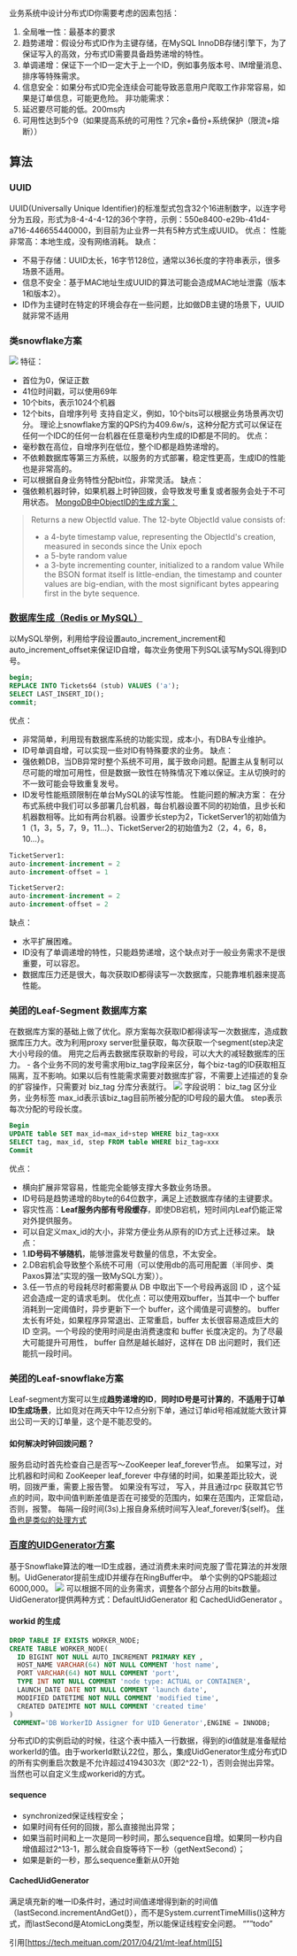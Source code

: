 业务系统中设计分布式ID你需要考虑的因素包括：
1. 全局唯一性：最基本的要求
2. 趋势递增：假设分布式ID作为主键存储，在MySQL InnoDB存储引擎下，为了保证写入的高效，分布式ID需要具备趋势递增的特性。
3. 单调递增：保证下一个ID一定大于上一个ID，例如事务版本号、IM增量消息、排序等特殊需求。
4. 信息安全：如果分布式ID完全连续会可能导致恶意用户爬取工作非常容易，如果是订单信息，可能更危险。
非功能需求：
1. 延迟要尽可能的低。200ms内
2. 可用性达到5个9（如果提高系统的可用性？冗余+备份+系统保护（限流+熔断））
## 算法
### UUID
UUID(Universally Unique Identifier)的标准型式包含32个16进制数字，以连字号分为五段，形式为8-4-4-4-12的36个字符，示例：550e8400-e29b-41d4-a716-446655440000，到目前为止业界一共有5种方式生成UUID。
优点：
性能非常高：本地生成，没有网络消耗。
缺点：
- 不易于存储：UUID太长，16字节128位，通常以36长度的字符串表示，很多场景不适用。
- 信息不安全：基于MAC地址生成UUID的算法可能会造成MAC地址泄露（版本1和版本2）。
- ID作为主键时在特定的环境会存在一些问题，比如做DB主键的场景下，UUID就非常不适用
### 类snowflake方案
![][image-1]
特征：
- 首位为0，保证正数
- 41位时间戳，可以使用69年
- 10个bits，表示1024个机器
- 12个bits，自增序列号
支持自定义，例如，10个bits可以根据业务场景再次切分。
理论上snowflake方案的QPS约为409.6w/s，这种分配方式可以保证在任何一个IDC的任何一台机器在任意毫秒内生成的ID都是不同的。
优点：
- 毫秒数在高位，自增序列在低位，整个ID都是趋势递增的。
- 不依赖数据库等第三方系统，以服务的方式部署，稳定性更高，生成ID的性能也是非常高的。
- 可以根据自身业务特性分配bit位，非常灵活。
缺点：
- 强依赖机器时钟，如果机器上时钟回拨，会导致发号重复或者服务会处于不可用状态。
[MongoDB中ObjectID的生成方案：][1]
> Returns a new ObjectId value. The 12-byte ObjectId value consists of:
> - a 4-byte timestamp value, representing the ObjectId's creation, measured in seconds since the Unix epoch
> - a 5-byte random value
> - a 3-byte incrementing counter, initialized to a random value
> While the BSON format itself is little-endian, the timestamp and counter values are big-endian, with the most significant bytes appearing first in the byte sequence.
### [数据库生成（Redis or MySQL）][2]
以MySQL举例，利用给字段设置auto\_increment\_increment和auto\_increment\_offset来保证ID自增，每次业务使用下列SQL读写MySQL得到ID号。
```sql
begin;
REPLACE INTO Tickets64 (stub) VALUES ('a');
SELECT LAST_INSERT_ID();
commit;
```
优点：
- 非常简单，利用现有数据库系统的功能实现，成本小，有DBA专业维护。
- ID号单调自增，可以实现一些对ID有特殊要求的业务。
缺点：
- 强依赖DB，当DB异常时整个系统不可用，属于致命问题。配置主从复制可以尽可能的增加可用性，但是数据一致性在特殊情况下难以保证。主从切换时的不一致可能会导致重复发号。
- ID发号性能瓶颈限制在单台MySQL的读写性能。
性能问题的解决方案：
在分布式系统中我们可以多部署几台机器，每台机器设置不同的初始值，且步长和机器数相等。比如有两台机器。设置步长step为2，TicketServer1的初始值为1（1，3，5，7，9，11…）、TicketServer2的初始值为2（2，4，6，8，10…）。
```sql
TicketServer1:
auto-increment-increment = 2
auto-increment-offset = 1

TicketServer2:
auto-increment-increment = 2
auto-increment-offset = 2
```
缺点：
- 水平扩展困难。
- ID没有了单调递增的特性，只能趋势递增，这个缺点对于一般业务需求不是很重要，可以容忍。
- 数据库压力还是很大，每次获取ID都得读写一次数据库，只能靠堆机器来提高性能。

### 美团的Leaf-Segment 数据库方案
在数据库方案的基础上做了优化。原方案每次获取ID都得读写一次数据库，造成数据库压力大。改为利用proxy server批量获取，每次获取一个segment(step决定大小)号段的值。
用完之后再去数据库获取新的号段，可以大大的减轻数据库的压力。 - 各个业务不同的发号需求用biz\_tag字段来区分，每个biz-tag的ID获取相互隔离，互不影响。如果以后有性能需求需要对数据库扩容，不需要上述描述的复杂的扩容操作，只需要对 biz\_tag 分库分表就行。
![][image-2]
字段说明：
biz_tag 区分业务，业务标签
max_id表示该biz_tag目前所被分配的ID号段的最大值。
step表示每次分配的号段长度。
```sql
Begin
UPDATE table SET max_id=max_id+step WHERE biz_tag=xxx
SELECT tag, max_id, step FROM table WHERE biz_tag=xxx
Commit
```
优点：
- 横向扩展非常容易，性能完全能够支撑大多数业务场景。
- ID号码是趋势递增的8byte的64位数字，满足上述数据库存储的主键要求。
- 容灾性高：**Leaf服务内部有号段缓存**，即使DB宕机，短时间内Leaf仍能正常对外提供服务。
- 可以自定义max_id的大小，非常方便业务从原有的ID方式上迁移过来。
缺点：
- 1.**ID号码不够随机**，能够泄露发号数量的信息，不太安全。
- 2.DB宕机会导致整个系统不可用（可以使用db的高可用配置（半同步、类Paxos算法”实现的强一致MySQL方案））。
- 3.任一节点的号段耗尽时都需要从 DB 中取出下一个号段再返回 ID ，这个延迟会造成一定的请求毛刺。
优化点：可以使用双buffer，当其中一个 buffer 消耗到一定阈值时，异步更新下一个 buffer，这个阈值是可调整的。 buffer 太长有坏处，如果程序异常退出、正常重启，buffer 太长很容易造成巨大的 ID 空洞。一个号段的使用时间是由消费速度和 buffer 长度决定的。为了尽最大可能提升可用性， buffer 自然是越长越好，这样在 DB 出问题时，我们还能抗一段时间。

### 美团的Leaf-snowflake方案
Leaf-segment方案可以生成**趋势递增的ID**，**同时ID号是可计算的**，**不适用于订单ID生成场景**，比如竞对在两天中午12点分别下单，通过订单id号相减就能大致计算出公司一天的订单量，这个是不能忍受的。
#### 如何解决时钟回拨问题？
服务启动时首先检查自己是否写～ZooKeeper leaf_forever节点。
如果写过，对比机器和时间和 ZooKeeper leaf_forever 中存储的时间，如果差距比较大，说明，回拨严重，需要上报告警。
如果没有写过， 写入，并且通过rpc 获取其它节点的时间，取中间值判断差值是否在可接受的范围内，如果在范围内，正常启动，否则，报警。
每隔一段时间(3s)上报自身系统时间写入leaf_forever/${self}。
[伴鱼也是类似的处理方式][3]
### [百度的UIDGenerator方案][4]
基于Snowflake算法的唯一ID生成器，通过消费未来时间克服了雪花算法的并发限制。UidGenerator提前生成ID并缓存在RingBuffer中。 单个实例的QPS能超过6000,000。
![][image-3]
可以根据不同的业务需求，调整各个部分占用的bits数量。
UidGenerator提供两种方式：DefaultUidGenerator 和 CachedUidGenerator 。
#### workid 的生成
```sql
DROP TABLE IF EXISTS WORKER_NODE;
CREATE TABLE WORKER_NODE(
  ID BIGINT NOT NULL AUTO_INCREMENT PRIMARY KEY ,
  HOST_NAME VARCHAR(64) NOT NULL COMMENT 'host name',
  PORT VARCHAR(64) NOT NULL COMMENT 'port',
  TYPE INT NOT NULL COMMENT 'node type: ACTUAL or CONTAINER',
  LAUNCH_DATE DATE NOT NULL COMMENT 'launch date',
  MODIFIED DATETIME NOT NULL COMMENT 'modified time',
  CREATED DATEIMTE NOT NULL COMMENT 'created time'
)
 COMMENT='DB WorkerID Assigner for UID Generator',ENGINE = INNODB;
```
分布式ID的实例启动的时候，往这个表中插入一行数据，得到的id值就是准备赋给workerId的值。由于workerId默认22位，那么，集成UidGenerator生成分布式ID的所有实例重启次数是不允许超过4194303次（即2^22-1），否则会抛出异常。 当然也可以自定义生成workerid的方式。
#### sequence
- synchronized保证线程安全；
- 如果时间有任何的回拨，那么直接抛出异常；
- 如果当前时间和上一次是同一秒时间，那么sequence自增。如果同一秒内自增值超过2^13-1，那么就会自旋等待下一秒（getNextSecond）；
- 如果是新的一秒，那么sequence重新从0开始
#### CachedUidGenerator
满足填充新的唯一ID条件时，通过时间值递增得到新的时间值（lastSecond.incrementAndGet()），而不是System.currentTimeMillis()这种方式，而lastSecond是AtomicLong类型，所以能保证线程安全问题。
“””todo”

引用[https://tech.meituan.com/2017/04/21/mt-leaf.html][5]

[1]:	https://docs.mongodb.com/v4.4/reference/method/ObjectId/
[2]:	https://code.flickr.net/2010/02/08/ticket-servers-distributed-unique-primary-keys-on-the-cheap/
[3]:	https://tech.ipalfish.com/blog/2020/08/09/id_gen/
[4]:	https://my.oschina.net/u/1000241/blog/3048980
[5]:	https://tech.meituan.com/2017/04/21/mt-leaf.html

[image-1]:	https://tva1.sinaimg.cn/large/008i3skNly1grwunva1z0j30uw07uq3i.jpg
[image-2]:	https://tva1.sinaimg.cn/large/008i3skNly1grwwvvbwetj30s0064jsi.jpg
[image-3]:	https://tva1.sinaimg.cn/large/008i3skNly1grwyi2gewfj30ye08c76d.jpg